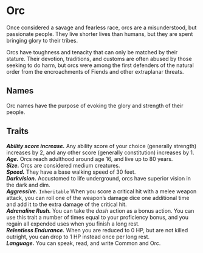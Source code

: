 # Orc
Once considered a savage and fearless race, orcs are a misunderstood, but passionate people. They live shorter lives than humans, but they are spent bringing glory to their tribes.

Orcs have toughness and tenacity that can only be matched by their stature. Their devotion, traditions, and customs are often abused by those seeking to do harm, but orcs were among the first defenders of the natural order from the encroachments of Fiends and other extraplanar threats.

## Names
Orc names have the purpose of evoking the glory and strength of their people.

## Traits
***Ability score increase.*** Any ability score of your choice (generally strength) increases by 2, and any other score (generally constitution) increases by 1.<br>
***Age.*** Orcs reach adulthood around age 16, and live up to 80 years.<br>
***Size.*** Orcs are considered medium creatures.<br>
***Speed.*** They have a base walking speed of 30 feet.<br>
***Darkvision.*** Accustomed to life underground, orcs have superior vision in the dark and dim.<br>
***Aggressive.*** `Inheritable` When you score a critical hit with a melee weapon attack, you can roll one of the weapon’s damage dice one additional time and add it to the extra damage of the critical hit.<br>
***Adrenaline Rush.*** You can take the *dash* action as a bonus action. You can use this trait a number of times equal to your proficiency bonus, and you regain all expended uses when you finish a long rest.<br>
***Relentless Endurance.*** When you are reduced to 0 HP, but are not killed outright, you can drop to 1 HP instead once per long rest.<br>
***Language.*** You can speak, read, and write Common and Orc.